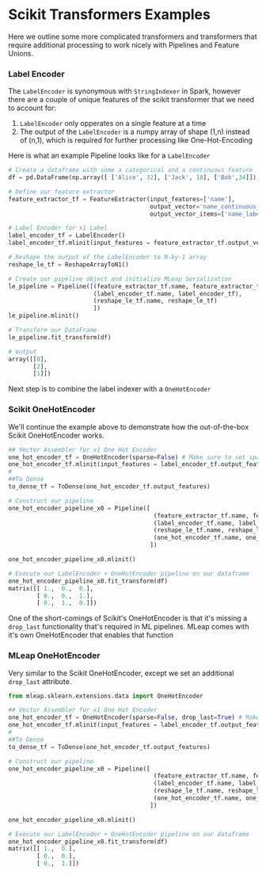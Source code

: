 # Scikit Transformers Examples

Here we outline some more complicated transformers and transformers that require additional processing to work nicely with Pipelines and Feature Unions.

### Label Encoder

The `LabelEncoder` is synonymous with `StringIndexer` in Spark, however there are a couple of unique features of the scikit transformer that we need to account for:
1. `LabelEncoder` only opperates on a single feature at a time
2. The output of the `LabelEncoder` is a numpy array of shape (1,n) instead of (n,1), which is required for further processing like One-Hot-Encoding

Here is what an example Pipeline looks like for a `LabelEncoder`

```python
# Create a dataframe with some a categorical and a continuous feature
df = pd.DataFrame(np.array([ ['Alice', 32], ['Jack', 18], ['Bob',34]]), columns=['name', 'age'])

# Define our feature extractor
feature_extractor_tf = FeatureExtractor(input_features=['name'], 
                                        output_vector='name_continuous_feature', 
                                        output_vector_items=['name_label_encoded'])

# Label Encoder for x1 Label 
label_encoder_tf = LabelEncoder()
label_encoder_tf.mlinit(input_features = feature_extractor_tf.output_vector, output_features='name_label_le')

# Reshape the output of the LabelEncoder to N-by-1 array
reshape_le_tf = ReshapeArrayToN1()

# Create our pipeline object and initialize MLeap Serialization
le_pipeline = Pipeline([(feature_extractor_tf.name, feature_extractor_tf),
                        (label_encoder_tf.name, label_encoder_tf),
                        (reshape_le_tf.name, reshape_le_tf)
                        ])
le_pipeline.mlinit()

# Transform our DataFrame
le_pipeline.fit_transform(df)

# output
array([[0],
       [2],
       [1]])
```

Next step is to combine the label indexer with a `OneHotEncoder`

### Scikit OneHotEncoder

We'll continue the example above to demonstrate how the out-of-the-box Scikit OneHotEncoder works.

```python
## Vector Assembler for x1 One Hot Encoder
one_hot_encoder_tf = OneHotEncoder(sparse=False) # Make sure to set sparse=False
one_hot_encoder_tf.mlinit(input_features = label_encoder_tf.output_features, output_features = '{}_one_hot_encoded'.format(label_encoder_tf.output_features))
#
##To Dense
to_dense_tf = ToDense(one_hot_encoder_tf.output_features)

# Construct our pipeline
one_hot_encoder_pipeline_x0 = Pipeline([
                                         (feature_extractor_tf.name, feature_extractor_tf),
                                         (label_encoder_tf.name, label_encoder_tf),
                                         (reshape_le_tf.name, reshape_le_tf),
                                         (one_hot_encoder_tf.name, one_hot_encoder_tf)
                                        ])

one_hot_encoder_pipeline_x0.mlinit()

# Execute our LabelEncoder + OneHotEncoder pipeline on our dataframe
one_hot_encoder_pipeline_x0.fit_transform(df)
matrix([[ 1.,  0.,  0.],
        [ 0.,  0.,  1.],
        [ 0.,  1.,  0.]])
```

One of the short-comings of Scikit's OneHotEncoder is that it's missing a `drop_last` functionality that's required in ML pipelines. 
MLeap comes with it's own OneHotEncoder that enables that function

### MLeap OneHotEncoder

Very similar to the Scikit OneHotEncoder, except we set an additional `drop_last` attribute.

```python
from mleap.sklearn.extensions.data import OneHotEncoder

## Vector Assembler for x1 One Hot Encoder
one_hot_encoder_tf = OneHotEncoder(sparse=False, drop_last=True) # Make sure to set sparse=False
one_hot_encoder_tf.mlinit(input_features = label_encoder_tf.output_features, output_features = '{}_one_hot_encoded'.format(label_encoder_tf.output_features))
#
##To Dense
to_dense_tf = ToDense(one_hot_encoder_tf.output_features)

# Construct our pipeline
one_hot_encoder_pipeline_x0 = Pipeline([
                                         (feature_extractor_tf.name, feature_extractor_tf),
                                         (label_encoder_tf.name, label_encoder_tf),
                                         (reshape_le_tf.name, reshape_le_tf),
                                         (one_hot_encoder_tf.name, one_hot_encoder_tf)
                                        ])

one_hot_encoder_pipeline_x0.mlinit()

# Execute our LabelEncoder + OneHotEncoder pipeline on our dataframe
one_hot_encoder_pipeline_x0.fit_transform(df)
matrix([[ 1.,  0.],
        [ 0.,  0.],
        [ 0.,  1.]])
```
